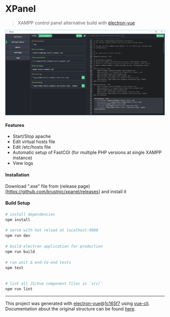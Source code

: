 # XPanel

> XAMPP control panel alternative build with [electron-vue](https://github.com/SimulatedGREG/electron-vue)

<p align='center'>
  <img src=".github/screenshot.png?raw=true">
</p>

#### Features
- Start/Stop apache
- Edit virtual hosts file
- Edit /etc/hosts file
- Automatic setup of FastCGI (for multiple PHP versions at single XAMPP instance)
- View logs

#### Installation

Download ".exe" file from (release page)[https://github.com/krustnic/xpanel/releases] and install it

#### Build Setup

``` bash
# install dependencies
npm install

# serve with hot reload at localhost:9080
npm run dev

# build electron application for production
npm run build

# run unit & end-to-end tests
npm test


# lint all JS/Vue component files in `src/`
npm run lint

```

---

This project was generated with [electron-vue](https://github.com/SimulatedGREG/electron-vue)@[1c165f7](https://github.com/SimulatedGREG/electron-vue/tree/1c165f7c5e56edaf48be0fbb70838a1af26bb015) using [vue-cli](https://github.com/vuejs/vue-cli). Documentation about the original structure can be found [here](https://simulatedgreg.gitbooks.io/electron-vue/content/index.html).
